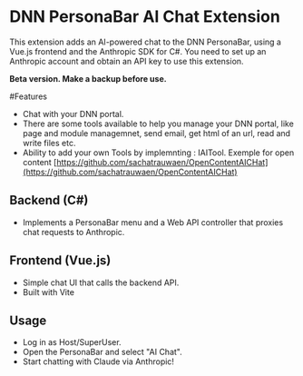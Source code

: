 # DNN PersonaBar AI Chat Extension 

This extension adds an AI-powered chat to the DNN PersonaBar, using a Vue.js frontend and the Anthropic SDK for C#.
You need to set up an Anthropic account and obtain an API key to use this extension.

**Beta version. Make a backup before use.**

#Features

- Chat with your DNN portal.
- There are some tools available to help you manage your DNN portal, like page and module managemnet, send email, get html of an url, read and write files etc.
- Ability to add your own Tools by implemnting : IAITool. Exemple for open content [https://github.com/sachatrauwaen/OpenContentAICHat](https://github.com/sachatrauwaen/OpenContentAICHat)

## Backend (C#)
- Implements a PersonaBar menu and a Web API controller that proxies chat requests to Anthropic.


## Frontend (Vue.js)
- Simple chat UI that calls the backend API.
- Built with Vite

## Usage
- Log in as Host/SuperUser.
- Open the PersonaBar and select "AI Chat".
- Start chatting with Claude via Anthropic!

